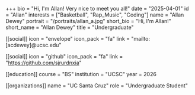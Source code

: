 +++
bio = "Hi, I'm Allan! Very nice to meet you all!"
date = "2025-04-01"
id = "Allan"
interests = ["Basketball", "Rap_Music", "Coding"]
name = "Allan Dewey"
portrait = "/portraits/allan_a.jpg"
short_bio = "Hi, I'm Allan!"
short_name = "Allan Dewey"
title = "Undergraduate"

[[social]]
    icon = "envelope"
    icon_pack = "fa"
    link = "mailto:[acdewey]@ucsc.edu"

[[social]]
    icon = "github"
    icon_pack = "fa"
    link = "https://github.com/sjrurdnxia"

[[education]]
    course = "BS"
    institution = "UCSC"
    year = 2026
    
[[organizations]]
    name = "UC Santa Cruz"
    role = "Undergraduate Student"

